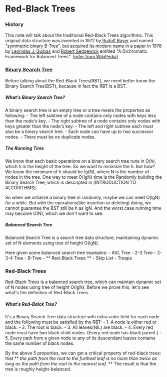 # Red-Black Trees

### History

This note will talk about the traditional Red-Black Trees algorithms. This original data structure was invented in 1972 by [Rudolf Bayer](http://en.wikipedia.org/wiki/Rudolf_Bayer) and named "symmetric binary B-Tree", but acquired its modern name in a paper in 1978 by [Leonidas J. Guibas](http://en.wikipedia.org/wiki/Leonidas_J._Guibas) and [Robert Sedgewick](http://en.wikipedia.org/wiki/Robert_Sedgewick_(computer_scientist)) entitled "A Dichromatic Framework for Balanced Trees". ([refer from WikiPedia](http://en.wikipedia.org/wiki/Red%E2%80%93black_tree))

### [Binary Search Tree](http://en.wikipedia.org/wiki/Binary_search_tree)

Before talking about the Red-Black Trees(RBT), we need better know the Binary Search Tree(BST), because in fact the RBT is a BST. 

##### What's Binary Search Tree?

A binary search tree is an empty tree or a tree meets the properties as following:
	- The left subtree of a node contains only nodes with keys less than the node's key.
	- The right subtree of a node contains only nodes with keys greater than the node's key.
	- The left and right subtree each must also be a binary search tree.
	- Each node can have up to two successor nodes.
	- There must be no duplicate nodes.

##### The Running Time 

We know that each basic operations on a binary search tree runs in O(h), which h is the height of the tree. So we want to minimize the h. But how? We know the minimum of h should be lg(N), where N is the number of nodes in the tree. One way to meet O(lgN) time is the Randomly building the Binary Search Tree, which is descripted in [INTRODUCTION TO ALGORITHMS].

So when we initialize a binary tree in randomly, maybe we can meet O(lgN) for a while. But with the operations(like insertion or deleting) doing, we cannot guarantee the BST still be h as lgN. And the worst case running time may become O(N), which we don't want to see.

##### Balanced Search Tree

Balanced Search Tree is a search tree data structure, maintaining dynamic set of N elements using tree of height O(lgN).

Here given some balanced search tree examples:
	- AVL Tree
	- 2-3 Tree
	- 2-3-4 Tree
	- B-Tree
	- ** Red-Black Trees **
	- Skip List
	- Treaps

### Red-Black Trees

Red-Black Trees is a balanced search tree, which can maintain dynamic set of N nodes using tree of height O(lgN). Before we prove this, let's see what's the definition of Red-Black Trees. 

##### What's Red-Balck Tree? 

It's a Binary Search Tree data structure with extra color field for each node and the following must be satisfied by the RBT:
	- 1. A node is either red or black.
	- 2. The root is black.
	- 3. All leaves(NIL) are black.
	- 4. Every red node must have two black child nodes. (Every red node has black parent.)
	- 5. Every path from a given node to any of its descendant leaves contains the same number of black nodes.

By the above 5 properties, we can get a critical property of red-black trees: that ** *the path from the root to the furthest leaf is no more than twice as long as the path from the root to the nearest leaf.* ** The result is that the tree is roughly height-balanced. 



